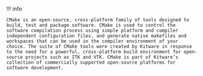!!! info

    CMake is an open-source, cross-platform family of tools designed to build, test and package software. CMake is used to control the software compilation process using simple platform and compiler independent configuration files, and generate native makefiles and workspaces that can be used in the compiler environment of your choice. The suite of CMake tools were created by Kitware in response to the need for a powerful, cross-platform build environment for open-source projects such as ITK and VTK. CMake is part of Kitware’s collection of commercially supported open-source platforms for software development.